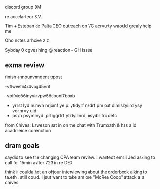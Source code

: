 discord group DM

re accelarteor S.V.

Tim + Esteban de Palta CEO outreach on VC acrvurty waould grealy help me 

Oho notes arhcive 
z z 

Sybday 0 cgves hing @ reaction - GH issue 


## exma review

finish announvrmdent trpost 

-vflweetii4r4vog45vrit

-vpifvie66inyvinvpw56ebonl7bonb

- yrllst lyd numvh nrjomf ye p. ytidyrf nsdrf pm  out dimisltyiird ysy vonnrvy uid
- psyh psymrnyd ,prtrggrtrf ytidyilinrd, nsyibr frc detc 

from Chives: Laweson sat in on the chat with Trumbath & has a id acadmeice conenction 

## dram goals

saydid to see the changing CPA team review. i wantedt email Jed asking to call for 15min asfter 723 
in re DEX

think it coulda hot an ohjour interviewing about the orderbook alking to ta.eth . still could. i jsut want to take am ore "McRee Coop" attack a la chives
